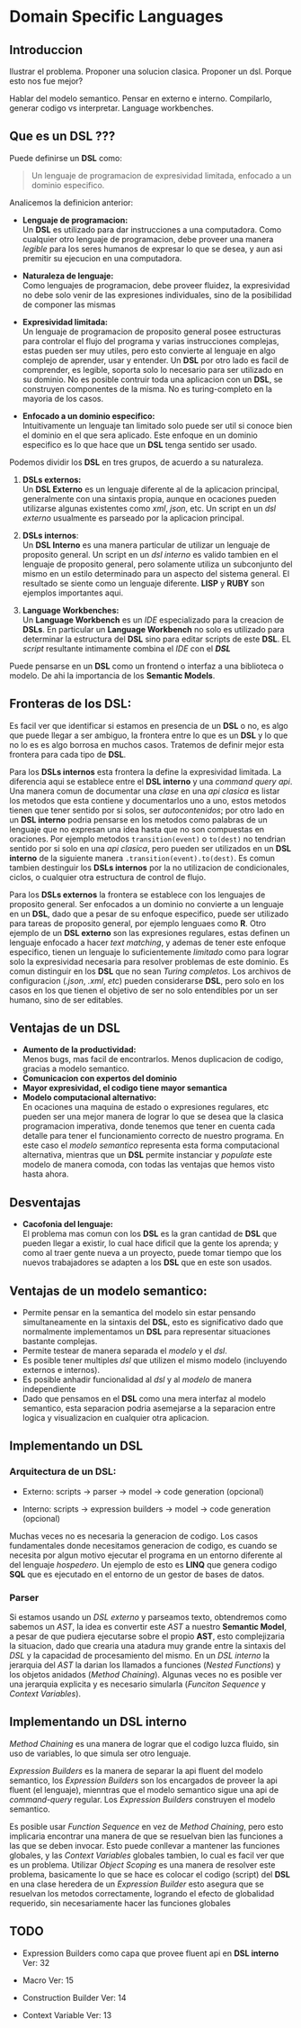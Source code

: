 # Domain Specific Languages

## Introduccion

Ilustrar el problema. Proponer una solucion clasica. Proponer un dsl. Porque
esto nos fue mejor?

Hablar del modelo semantico. Pensar en externo e interno. Compilarlo, generar
codigo vs interpretar. Language workbenches.

## Que es un DSL ???

Puede definirse un **DSL** como:

> Un lenguaje de programacion de expresividad limitada, enfocado a un dominio
> especifico.

Analicemos la definicion anterior:

- **Lenguaje de programacion:**  
  Un **DSL** es utilizado para dar instrucciones a una computadora. Como
  cualquier otro lenguaje de programacion, debe proveer una manera _legible_
  para los seres humanos de expresar lo que se desea, y aun asi premitir su
  ejecucion en una computadora.

- **Naturaleza de lenguaje:**  
  Como lenguajes de programacion, debe proveer fluidez, la expresividad no
  debe solo venir de las expresiones individuales, sino de la posibilidad de
  componer las mismas

- **Expresividad limitada:**  
  Un lenguaje de programacion de proposito general posee estructuras para
  controlar el flujo del programa y varias instrucciones complejas, estas
  pueden ser muy utiles, pero esto convierte al lenguaje en algo complejo de
  aprender, usar y entender. Un **DSL** por otro lado es facil de comprender,
  es legible, soporta solo lo necesario para ser utilizado en su dominio. No
  es posible contruir toda una aplicacion con un **DSL**, se construyen
  componentes de la misma. No es turing-completo en la mayoria de los casos.

- **Enfocado a un dominio especifico:**  
  Intuitivamente un lenguaje tan limitado solo puede ser util si conoce bien
  el dominio en el que sera aplicado. Este enfoque en un dominio especifico
  es lo que hace que un **DSL** tenga sentido ser usado.

Podemos dividir los **DSL** en tres grupos, de acuerdo a su naturaleza.

1. **DSLs externos:**  
   Un **DSL Externo** es un lenguaje diferente al de la aplicacion principal,
   generalmente con una sintaxis propia, aunque en ocaciones pueden
   utilizarse algunas existentes como _xml_, _json_, etc. Un script en un
   _dsl externo_ usualmente es parseado por la aplicacion principal.

2. **DSLs internos**:  
   Un **DSL Interno** es una manera particular de utilizar un lenguaje de
   proposito general. Un script en un _dsl interno_ es valido tambien en el
   lenguaje de proposito general, pero solamente utiliza un subconjunto del
   mismo en un estilo determinado para un aspecto del sistema general. El
   resultado se siente como un lenguaje diferente. **LISP** y **RUBY** son
   ejemplos importantes aqui.

3. **Language Workbenches:**  
   Un **Language Workbench** es un _IDE_ especializado para la creacion de
   **DSLs**. En particular un **Language Workbench** no solo es utilizado
   para determinar la estructura del **DSL** sino para editar scripts de este
   **DSL**. EL _script_ resultante intimamente combina el _IDE_ con el
   _**DSL**_

Puede pensarse en un **DSL** como un frontend o interfaz a una biblioteca o
modelo. De ahi la importancia de los **Semantic Models**.

## Fronteras de los DSL:

Es facil ver que identificar si estamos en presencia de un **DSL** o no, es
algo que puede llegar a ser ambiguo, la frontera entre lo que es un **DSL** y
lo que no lo es es algo borrosa en muchos casos. Tratemos de definir mejor
esta frontera para cada tipo de **DSL**.

Para los **DSLs internos** esta frontera la define la expresividad limitada.
La diferencia aqui se establece entre el **DSL interno** y una _command query
api_. Una manera comun de documentar una _clase_ en una _api clasica_ es
listar los metodos que esta contiene y documentarlos uno a uno, estos metodos
tienen que tener sentido por si solos, ser _autocontenidos_; por otro lado en
un **DSL interno** podria pensarse en los metodos como palabras de un
lenguaje que no expresan una idea hasta que no son compuestas en oraciones.
Por ejemplo metodos `transition(event)` o `to(dest)` no tendrian sentido por
si solo en una _api clasica_, pero pueden ser utilizados en un **DSL
interno** de la siguiente manera `.transition(event).to(dest)`. Es comun
tambien destinguir los **DSLs internos** por la no utilizacion de
condicionales, ciclos, o cualquier otra estructura de control de flujo.

Para los **DSLs externos** la frontera se establece con los lenguajes de
proposito general. Ser enfocados a un dominio no convierte a un lenguaje en
un **DSL**, dado que a pesar de su enfoque especifico, puede ser utilizado
para tareas de proposito general, por ejemplo lenguaes como **R**. Otro
ejemplo de un **DSL externo** son las expresiones regulares, estas definen un
lenguaje enfocado a hacer _text matching_, y ademas de tener este enfoque
especifico, tienen un lenguaje lo suficientemente _limitado_ como para lograr
solo la expresividad necesaria para resolver problemas de este dominio. Es
comun distinguir en los **DSL** que no sean _Turing completos_. Los archivos
de configuracion (_.json_, _.xml_, _etc_) pueden considerarse **DSL**, pero
solo en los casos en los que tienen el objetivo de ser no solo entendibles
por un ser humano, sino de ser editables.

## Ventajas de un DSL

- **Aumento de la productividad:**  
  Menos bugs, mas facil de encontrarlos. Menos duplicacion de codigo, gracias
  a modelo semantico.
- **Comunicacion con expertos del dominio**
- **Mayor expresividad, el codigo tiene mayor semantica**
- **Modelo computacional alternativo:**  
  En ocaciones una maquina de estado o expresiones regulares, etc pueden ser
  una mejor manera de lograr lo que se desea que la clasica programacion
  imperativa, donde tenemos que tener en cuenta cada detalle para tener el
  funcionamiento correcto de nuestro programa. En este caso el
  _modelo semantico_ representa esta forma computacional alternativa,
  mientras que un **DSL** permite instanciar y _populate_ este modelo de
  manera comoda, con todas las ventajas que hemos visto hasta ahora.

## Desventajas

- **Cacofonia del lenguaje:**  
  El problema mas comun con los **DSL** es la gran cantidad de **DSL** que
  pueden llegar a existir, lo cual hace dificil que la gente los aprenda; y
  como al traer gente nueva a un proyecto, puede tomar tiempo que los nuevos
  trabajadores se adapten a los **DSL** que en este son usados.

## Ventajas de un **modelo semantico**:

- Permite pensar en la semantica del modelo sin estar pensando simultaneamente
  en la sintaxis del **DSL**, esto es significativo dado que normalmente
  implementamos un **DSL** para representar situaciones bastante complejas.
- Permite testear de manera separada el _modelo_ y el _dsl_.
- Es posible tener multiples _dsl_ que utilizen el mismo modelo (incluyendo
  externos e internos).
- Es posible anhadir funcionalidad al _dsl_ y al _modelo_ de manera
  independiente
- Dado que pensamos en el **DSL** como una mera interfaz al modelo semantico,
  esta separacion podria asemejarse a la separacion entre logica y
  visualizacion en cualquier otra aplicacion.

## Implementando un DSL

### Arquitectura de un DSL:

- Externo: scripts -> parser -> model -> code generation (opcional)

- Interno: scripts -> expression builders -> model -> code generation (opcional)

Muchas veces no es necesaria la generacion de codigo. Los casos fundamentales
donde necesitamos generacion de codigo, es cuando se necesita por algun
motivo ejecutar el programa en un entorno diferente al del lenguaje
_hospedero_. Un ejemplo de esto es **LINQ** que genera codigo **SQL** que es
ejecutado en el entorno de un gestor de bases de datos.

### Parser

Si estamos usando un _DSL externo_ y parseamos texto, obtendremos como
sabemos un _AST_, la idea es convertir este _AST_ a nuestro
**Semantic Model**, a pesar de que pudiera ejecutarse sobre el propio
**AST**, esto complejizaria la situacion, dado que crearia una atadura muy
grande entre la sintaxis del _DSL_ y la capacidad de procesamiento del mismo.
En un _DSL interno_ la jerarquia del _AST_ la darian los llamados a funciones
(_Nested Functions_) y los objetos anidados (_Method Chaining_). Algunas veces
no es posible ver una jerarquia explicita y es necesario simularla
(_Funciton Sequence_ y _Context Variables_).

## Implementando un DSL interno

_Method Chaining_ es una manera de lograr que el codigo luzca fluido, sin uso de
variables, lo que simula ser otro lenguaje.

_Expression Builders_ es la manera de separar la api fluent del modelo semantico,
los _Expression Builders_ son los encargados de proveer la api fluent (el lenguaje),
mienntras que el modelo semantico sigue una api de _command-query_ regular. Los
_Expression Builders_ construyen el modelo semantico.

Es posible usar _Function Sequence_ en vez de _Method Chaining_, pero esto implicaria
encontrar una manera de que se resuelvan bien las funciones a las que se deben invocar.
Esto puede conllevar a mantener las funciones globales, y las _Context Variables_ globales
tambien, lo cual es facil ver que es un problema. Utilizar _Object Scoping_ es una manera de
resolver este problema, basicamente lo que se hace es colocar el codigo (script) del **DSL**
en una clase heredera de un _Expression Builder_ esto asegura que se resuelvan los metodos
correctamente, logrando el efecto de globalidad requerido, sin necesariamente hacer las funciones
globales

## TODO

- Expression Builders como capa que provee fluent api en **DSL interno**  
  Ver: 32

- Macro
  Ver: 15

* Construction Builder
  Ver: 14

- Context Variable
  Ver: 13
